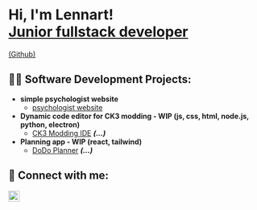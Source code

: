 <h1>Hi, I'm Lennart! <br/><a href="https://www.linkedin.com/in/lennart-verschelden-801a0b224">Junior fullstack developer</a></h1><a href="https://github.com/lennart99v">(Github)</a>

<h2>👨‍💻 Software Development Projects:</h2>

- <b>simple psychologist website</b>
  - [psychologist website](https://github.com/lennart99v/praktijk-website)
- <b>Dynamic code editor for CK3 modding - WIP (js, css, html, node.js, python, electron)</b>
  - [CK3 Modding IDE](https://github.com/lennart99v/ck3-mod-ide) <b><i>(...)</b></i>
- <b>Planning app - WIP (react, tailwind)</b>
  - [DoDo Planner](https://github.com/lennart99v/Dodo-Planner) <b><i>(...)</b></i>


<h2> 🤳 Connect with me:</h2>

[<img align="left" alt="LennartVerschelden | LinkedIn" width="22px" src="https://cdn.jsdelivr.net/npm/simple-icons@v3/icons/linkedin.svg" />][linkedin]



[linkedin]: https://linkedin.com/in/lennart-verschelden-801a0b224

<!--
**lennart99v/lennart99v** is a ✨ _special_ ✨ repository because its `README.md` (this file) appears on your GitHub profile.

Here are some ideas to get you started:

- 🔭 I’m currently working on ...
- 🌱 I’m currently learning ...
- 👯 I’m looking to collaborate on ...
- 🤔 I’m looking for help with ...
- 💬 Ask me about ...
- 📫 How to reach me: ...
- 😄 Pronouns: ...
- ⚡ Fun fact: ...
-->
